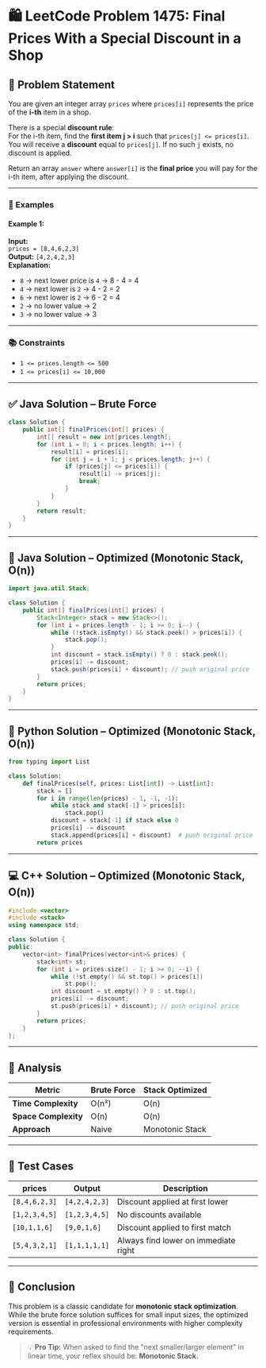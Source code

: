 # 🛍️ LeetCode Problem 1475: Final Prices With a Special Discount in a Shop

## 📘 Problem Statement

You are given an integer array `prices` where `prices[i]` represents the price of the **i-th** item in a shop.

There is a special **discount rule**:  
For the i-th item, find the **first item j > i** such that `prices[j] <= prices[i]`.  
You will receive a **discount** equal to `prices[j]`. If no such `j` exists, no discount is applied.

Return an array `answer` where `answer[i]` is the **final price** you will pay for the i-th item, after applying the discount.

---

### 🧠 Examples

#### Example 1:
**Input:**  
`prices = [8,4,6,2,3]`  
**Output:** `[4,2,4,2,3]`  
**Explanation:**  
- `8` → next lower price is `4` → 8 - 4 = 4  
- `4` → next lower is `2` → 4 - 2 = 2  
- `6` → next lower is `2` → 6 - 2 = 4  
- `2` → no lower value → 2  
- `3` → no lower value → 3  

---

### 📚 Constraints

- `1 <= prices.length <= 500`
- `1 <= prices[i] <= 10,000`

---

## ✅ Java Solution – Brute Force

```java
class Solution {
    public int[] finalPrices(int[] prices) {
        int[] result = new int[prices.length];
        for (int i = 0; i < prices.length; i++) {
            result[i] = prices[i];
            for (int j = i + 1; j < prices.length; j++) {
                if (prices[j] <= prices[i]) {
                    result[i] -= prices[j];
                    break;
                }
            }
        }
        return result;
    }
}
```

---

## 🚀 Java Solution – Optimized (Monotonic Stack, O(n))

```java
import java.util.Stack;

class Solution {
    public int[] finalPrices(int[] prices) {
        Stack<Integer> stack = new Stack<>();
        for (int i = prices.length - 1; i >= 0; i--) {
            while (!stack.isEmpty() && stack.peek() > prices[i]) {
                stack.pop();
            }
            int discount = stack.isEmpty() ? 0 : stack.peek();
            prices[i] -= discount;
            stack.push(prices[i] + discount); // push original price
        }
        return prices;
    }
}
```

---

## 🐍 Python Solution – Optimized (Monotonic Stack, O(n))

```python
from typing import List

class Solution:
    def finalPrices(self, prices: List[int]) -> List[int]:
        stack = []
        for i in range(len(prices) - 1, -1, -1):
            while stack and stack[-1] > prices[i]:
                stack.pop()
            discount = stack[-1] if stack else 0
            prices[i] -= discount
            stack.append(prices[i] + discount)  # push original price
        return prices
```

---

## 💻 C++ Solution – Optimized (Monotonic Stack, O(n))

```cpp
#include <vector>
#include <stack>
using namespace std;

class Solution {
public:
    vector<int> finalPrices(vector<int>& prices) {
        stack<int> st;
        for (int i = prices.size() - 1; i >= 0; --i) {
            while (!st.empty() && st.top() > prices[i])
                st.pop();
            int discount = st.empty() ? 0 : st.top();
            prices[i] -= discount;
            st.push(prices[i] + discount); // push original price
        }
        return prices;
    }
};
```

---

## 🧾 Analysis

| Metric               | Brute Force | Stack Optimized |
|----------------------|-------------|-----------------|
| **Time Complexity**  | O(n²)       | O(n)            |
| **Space Complexity** | O(n)        | O(n)            |
| **Approach**         | Naive       | Monotonic Stack |

---

## 🧪 Test Cases

| prices             | Output       | Description                        |
|--------------------|--------------|------------------------------------|
| `[8,4,6,2,3]`       | `[4,2,4,2,3]` | Discount applied at first lower    |
| `[1,2,3,4,5]`       | `[1,2,3,4,5]` | No discounts available             |
| `[10,1,1,6]`        | `[9,0,1,6]`   | Discount applied to first match    |
| `[5,4,3,2,1]`       | `[1,1,1,1,1]` | Always find lower on immediate right |

---

## 📌 Conclusion

This problem is a classic candidate for **monotonic stack optimization**. While the brute force solution suffices for small input sizes, the optimized version is essential in professional environments with higher complexity requirements.

> 💡 **Pro Tip:** When asked to find the "next smaller/larger element" in linear time, your reflex should be: **Monotonic Stack.**
